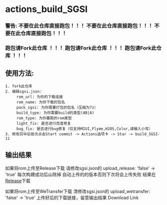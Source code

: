 # actions_build_SGSI
### 警告: 不要在此仓库直接跑包！！！ 不要在此仓库直接跑包！！！ 不要在此仓库直接跑包！！！
### 跑包请Fork此仓库 ！！！ 跑包请Fork此仓库 ！！！ 跑包请Fork此仓库 ！！！

## 使用方法:
```
1. fork此仓库
2. 编辑sgsi.json:
     rom_url: 为你的下载连接 
     rom_name: 为你下载的包名 
     pack_sgsi: 为你需要打包的包名（压缩为7z）
     build_type: 为你需要build的类型(AB|A) 
     rom_type: 为你要跑的rom类型  
     light_fix: 是否进行亮度修复
     bug_fix: 是否进行bug修复（仅支持MIUI,Flyme,H2OS,Color,请输入小写）
3. 修改完毕后依次点击Start commit -> Actions选项卡 -> Star -> build_SGSI-11
```
 
## 输出结果
如果将rom上传至Release下载 请修改sgsi.json的 upload_release: 'false' -> 'true' 
每次构建成功后山除掉 自动上传的的版本否则下次将会上传失败
结果在[Release](../../releases)下载

如果将rom上传至WeTransfer下载 清修改sgsi.json的 upload_wetransfer: 'false' -> 'true'
上传好后的下载链接，留意输出结果 Download Link
